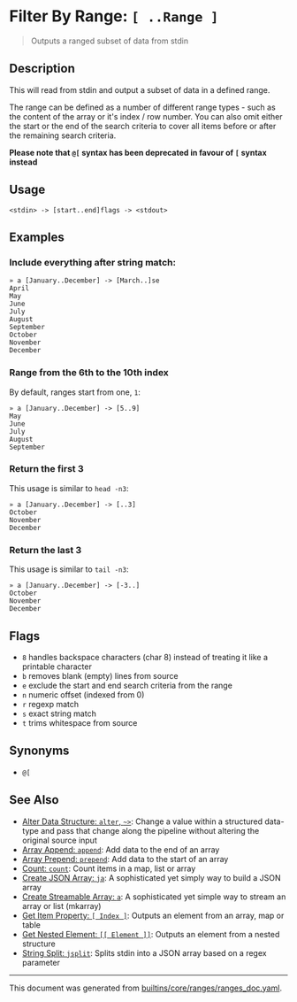 # Filter By Range: `[ ..Range ]`

> Outputs a ranged subset of data from stdin

## Description

This will read from stdin and output a subset of data in a defined range.

The range can be defined as a number of different range types - such as the
content of the array or it's index / row number. You can also omit either
the start or the end of the search criteria to cover all items before or
after the remaining search criteria.

**Please note that `@[` syntax has been deprecated in favour of `[` syntax
instead**

## Usage

```
<stdin> -> [start..end]flags -> <stdout>
```

## Examples

### Include everything after string match:

```
» a [January..December] -> [March..]se
April
May
June
July
August
September
October
November
December
```

### Range from the 6th to the 10th index

By default, ranges start from one, `1`:

```
» a [January..December] -> [5..9]
May
June
July
August
September
```

### Return the first 3

This usage is similar to `head -n3`:

```
» a [January..December] -> [..3]
October
November
December
```

### Return the last 3

This usage is similar to `tail -n3`:

```
» a [January..December] -> [-3..]
October
November
December
```

## Flags

* `8`
    handles backspace characters (char 8) instead of treating it like a printable character
* `b`
    removes blank (empty) lines from source
* `e`
    exclude the start and end search criteria from the range
* `n`
    numeric offset (indexed from 0)
* `r`
    regexp match
* `s`
    exact string match
* `t`
    trims whitespace from source

## Synonyms

* `@[`


## See Also

* [Alter Data Structure: `alter`, `~>`](../commands/alter.md):
  Change a value within a structured data-type and pass that change along the pipeline without altering the original source input
* [Array Append: `append`](../commands/append.md):
  Add data to the end of an array
* [Array Prepend: `prepend`](../commands/prepend.md):
  Add data to the start of an array
* [Count: `count`](../commands/count.md):
  Count items in a map, list or array
* [Create JSON Array: `ja`](../commands/ja.md):
  A sophisticated yet simply way to build a JSON array
* [Create Streamable Array: `a`](../commands/a.md):
  A sophisticated yet simple way to stream an array or list (mkarray)
* [Get Item Property: `[ Index ]`](../parser/item-index.md):
  Outputs an element from an array, map or table
* [Get Nested Element: `[[ Element ]]`](../parser/element.md):
  Outputs an element from a nested structure
* [String Split: `jsplit`](../commands/jsplit.md):
  Splits stdin into a JSON array based on a regex parameter

<hr/>

This document was generated from [builtins/core/ranges/ranges_doc.yaml](https://github.com/lmorg/murex/blob/master/builtins/core/ranges/ranges_doc.yaml).